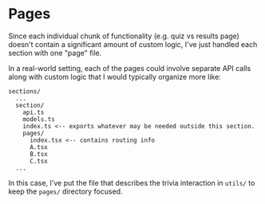 # Pages
Since each individual chunk of functionality (e.g. quiz vs results page) doesn't contain a significant amount of custom logic, I've just handled each section with one "page" file.

In a real-world setting, each of the pages could involve separate API calls along with custom logic that I would typically organize more like:
```
sections/
  ...
  section/
    api.ts
    models.ts
    index.ts <-- exports whatever may be needed outside this section.
    pages/
      index.tsx <-- contains routing info
      A.tsx
      B.tsx
      C.tsx
  ...
```

In this case, I've put the file that describes the trivia interaction in `utils/` to keep the `pages/` directory focused.